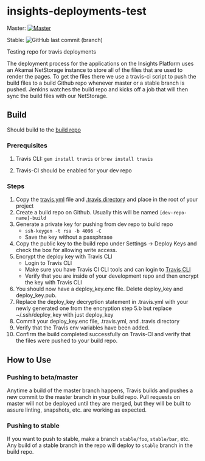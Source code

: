 # insights-deployments-test

Master: [![Master](https://img.shields.io/travis/RedHatInsights/insights-deployment-test.svg)](https://travis-ci.org/RedHatInsights/insights-deployment-test)

Stable: ![GitHub last commit (branch)](https://img.shields.io/github/last-commit/RedHatInsights/insights-deployment-test-build/stable.svg)

Testing repo for travis deployments

The deployment process for the applications on the Insights Platform uses an Akamai NetStorage instance to store all of the files that are used to render the pages. To get the files there we use a travis-ci script to push the build files to a build Github repo whenever master or a stable branch is pushed. Jenkins watches the build repo and kicks off a job that will then sync the build files with our NetStorage.

## Build

Should build to the [build repo](https://github.com/RedHatInsights/insights-deployment-test-build)

### Prerequisites

1. Travis CLI: `gem install travis` or `brew install travis`

2. Travis-CI should be enabled for your dev repo

### Steps

1. Copy the [travis.yml](https://github.com/RedHatInsights/insights-deployment-test/blob/master/.travis.yml) file and [.travis directory](https://github.com/RedHatInsights/insights-deployment-test/tree/master/.travis) and place in the root of your project
2. Create a build repo on Github. Usually this will be named `[dev-repo-name]-build`
3. Generate a private key for pushing from dev repo to build repo
    * `ssh-keygen -t rsa -b 4096 -C`
    * Save the key without a passphrase
4. Copy the public key to the build repo under Settings -> Deploy Keys and check the box for allowing write access.
5. Encrypt the deploy key with Travis CLI
    * Login to Travis CLI
    * Make sure you have Travis CI CLI tools and can login to [Travis CLI](https://github.com/travis-ci/travis.rb#installation)
    * Verify that you are inside of your development repo and then encrypt the key with Travis CLI
6. You should now have a deploy_key.enc file. Delete deploy_key and deploy_key.pub.
7. Replace the deploy_key decryption statement in .travis.yml with your newly generated one from the encryption step 5.b but replace ~\/.ssh/deploy_key with just deploy_key
8. Commit your deploy_key.enc file, .travis.yml, and .travis directory
9. Verify that the Travis env variables have been added.
10. Confirm the build completed successfully on Travis-CI and verify that the files were pushed to your build repo.

## How to Use

### Pushing to beta/master

Anytime a build of the master branch happens, Travis builds and pushes a new commit to the master branch in your build repo. Pull requests on master will not be deployed until they are merged, but they will be built to assure linting, snapshots, etc. are working as expected.

### Pushing to stable

If you want to push to stable, make a branch `stable/foo`, `stable/bar`, etc. Any build of a stable branch in the repo will deploy to `stable` branch in the build repo.